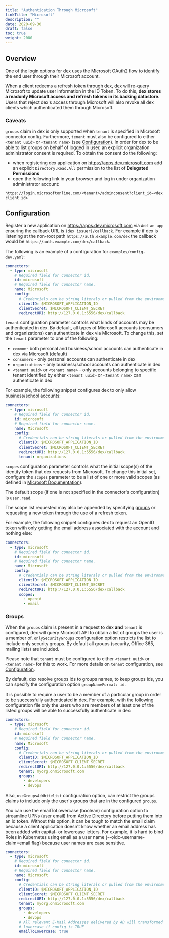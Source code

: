 ```yaml
---
title: "Authentication Through Microsoft"
linkTitle: "Microsoft"
description: ""
date: 2020-09-30
draft: false
toc: true
weight: 2080
---
```


## Overview

One of the login options for dex uses the Microsoft OAuth2 flow to identify the
end user through their Microsoft account.

When a client redeems a refresh token through dex, dex will re-query Microsoft
to update user information in the ID Token. To do this, __dex stores a readonly
Microsoft access and refresh tokens in its backing datastore.__ Users that
reject dex's access through Microsoft will also revoke all dex clients which
authenticated them through Microsoft.

### Caveats

`groups` claim in dex is only supported when `tenant` is specified in Microsoft
connector config. Furthermore, `tenant` must also be configured to either 
`<tenant uuid>` or `<tenant name>` (see [Configuration](#configuration)). In 
order for dex to be able to list groups on behalf of logged in user, an 
explicit organization administrator consent is required. To obtain the 
consent do the following:

  - when registering dex application on https://apps.dev.microsoft.com add
    an explicit `Directory.Read.All` permission to the list of __Delegated
    Permissions__
  - open the following link in your browser and log in under organization
    administrator account:

`https://login.microsoftonline.com/<tenant>/adminconsent?client_id=<dex client id>`

## Configuration

Register a new application on https://apps.dev.microsoft.com via `Add an app`
ensuring the callback URL is `(dex issuer)/callback`. For example if dex
is listening at the non-root path `https://auth.example.com/dex` the callback
would be `https://auth.example.com/dex/callback`.

The following is an example of a configuration for `examples/config-dev.yaml`:

```yaml
connectors:
  - type: microsoft
    # Required field for connector id.
    id: microsoft
    # Required field for connector name.
    name: Microsoft
    config:
      # Credentials can be string literals or pulled from the environment.
      clientID: $MICROSOFT_APPLICATION_ID
      clientSecret: $MICROSOFT_CLIENT_SECRET
      redirectURI: http://127.0.0.1:5556/dex/callback
```

`tenant` configuration parameter controls what kinds of accounts may be
authenticated in dex. By default, all types of Microsoft accounts (consumers
and organizations) can authenticate in dex via Microsoft. To change this, set
the `tenant` parameter to one of the following:

- `common`- both personal and business/school accounts can authenticate in dex
  via Microsoft (default)
- `consumers` - only personal accounts can authenticate in dex
- `organizations` - only business/school accounts can authenticate in dex
- `<tenant uuid>` or `<tenant name>` - only accounts belonging to specific
  tenant identified by either `<tenant uuid>` or `<tenant name>` can
  authenticate in dex

For example, the following snippet configures dex to only allow business/school
accounts:

```yaml
connectors:
  - type: microsoft
    # Required field for connector id.
    id: microsoft
    # Required field for connector name.
    name: Microsoft
    config:
      # Credentials can be string literals or pulled from the environment.
      clientID: $MICROSOFT_APPLICATION_ID
      clientSecret: $MICROSOFT_CLIENT_SECRET
      redirectURI: http://127.0.0.1:5556/dex/callback
      tenant: organizations
```

`scopes` configuration parameter controls what the initial scope(s) of the identity
token that dex requests from Microsoft. To change this initial set, configure
the `scopes` parameter to be a list of one or more valid scopes (as defined in
[Microsoft Documentation](https://docs.microsoft.com/en-us/azure/active-directory/develop/v2-permissions-and-consent)).

The default scope (if one is not specified in the connector's configuration) is
`user.read`.

The scope list requested may also be appended by specifying [groups](#groups) or
requesting a new token through the use of a refresh token.

For example, the following snippet configures dex to request an OpenID token
with only getting the email address associated with the account and nothing else:

```yaml
connectors:
  - type: microsoft
    # Required field for connector id.
    id: microsoft
    # Required field for connector name.
    name: Microsoft
    config:
      # Credentials can be string literals or pulled from the environment.
      clientID: $MICROSOFT_APPLICATION_ID
      clientSecret: $MICROSOFT_CLIENT_SECRET
      redirectURI: http://127.0.0.1:5556/dex/callback
      scopes:
        - openid
        - email
```

### Groups

When the `groups` claim is present in a request to dex __and__ `tenant` is
configured, dex will query Microsoft API to obtain a list of groups the user is
a member of. `onlySecurityGroups` configuration option restricts the list to
include only security groups. By default all groups (security, Office 365,
mailing lists) are included.

Please note that `tenant` must be configured to either `<tenant uuid>` or 
`<tenant name>` for this to work. For more details on `tenant` configuration,
see [Configuration](#configuration).

By default, dex resolve groups ids to groups names, to keep groups ids, you can
specify the configuration option `groupNameFormat: id`.

It is possible to require a user to be a member of a particular group in order
to be successfully authenticated in dex. For example, with the following
configuration file only the users who are members of at least one of the listed
groups will be able to successfully authenticate in dex:

```yaml
connectors:
  - type: microsoft
    # Required field for connector id.
    id: microsoft
    # Required field for connector name.
    name: Microsoft
    config:
      # Credentials can be string literals or pulled from the environment.
      clientID: $MICROSOFT_APPLICATION_ID
      clientSecret: $MICROSOFT_CLIENT_SECRET
      redirectURI: http://127.0.0.1:5556/dex/callback
      tenant: myorg.onmicrosoft.com
      groups:
        - developers
        - devops
```

Also, `useGroupsAsWhitelist` configuration option, can restrict the groups
claims to include only the user's groups that are in the configured `groups`.

You can use the emailToLowercase (boolean) configuration option to streamline 
UPNs (user email) from Active Directory before putting them into an id token.
Without this option, it can be tough to match the email claim because a client 
application doesn't know whether an email address has been added with 
capital- or lowercase letters.
For example, it is hard to bind Roles in Kubernetes using email as a user name 
(--oidc-username-claim=email flag) because user names are case sensitive.

```yaml
connectors:
  - type: microsoft
    # Required field for connector id.
    id: microsoft
    # Required field for connector name.
    name: Microsoft
    config:
      # Credentials can be string literals or pulled from the environment.
      clientID: $MICROSOFT_APPLICATION_ID
      clientSecret: $MICROSOFT_CLIENT_SECRET
      redirectURI: http://127.0.0.1:5556/dex/callback
      tenant: myorg.onmicrosoft.com
      groups:
        - developers
        - devops
      # All relevant E-Mail Addresses delivered by AD will transformed to
      # lowercase if config is TRUE
      emailToLowercase: true
```
